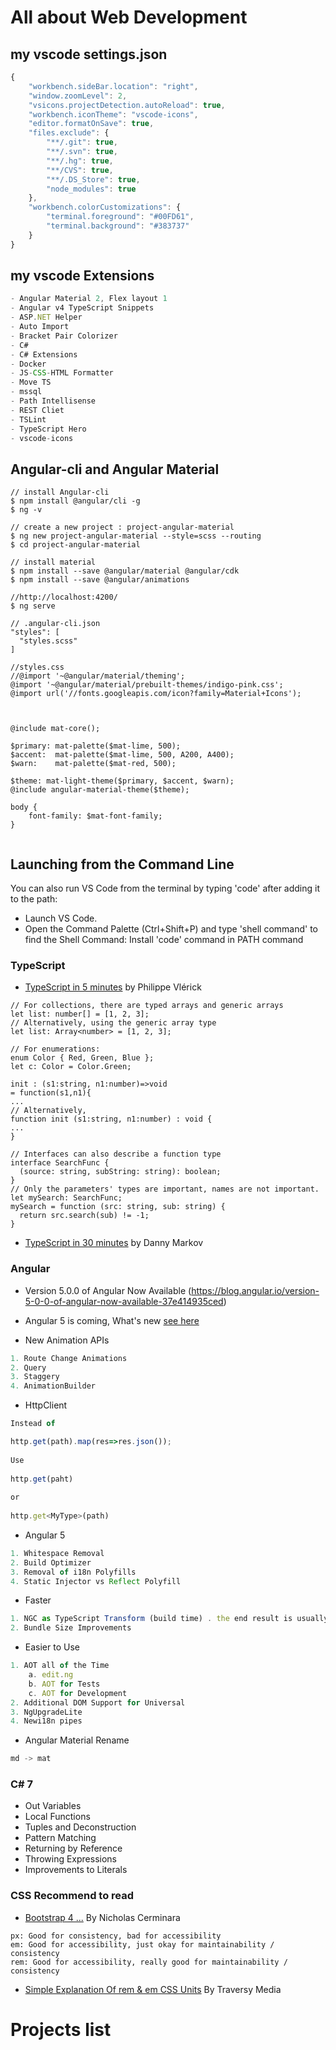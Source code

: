 # All about Web Development

## my vscode settings.json

```javascript
{
    "workbench.sideBar.location": "right",
    "window.zoomLevel": 2,
    "vsicons.projectDetection.autoReload": true,
    "workbench.iconTheme": "vscode-icons",
    "editor.formatOnSave": true,
    "files.exclude": {
        "**/.git": true,
        "**/.svn": true,
        "**/.hg": true,
        "**/CVS": true,
        "**/.DS_Store": true,
        "node_modules": true
    },
    "workbench.colorCustomizations": {
        "terminal.foreground": "#00FD61",
        "terminal.background": "#383737"
    }
}


```
## my vscode Extensions

```javascript
- Angular Material 2, Flex layout 1
- Angular v4 TypeScript Snippets
- ASP.NET Helper
- Auto Import
- Bracket Pair Colorizer
- C#
- C# Extensions
- Docker
- JS-CSS-HTML Formatter
- Move TS
- mssql
- Path Intellisense
- REST Cliet
- TSLint
- TypeScript Hero
- vscode-icons


```

## Angular-cli and Angular Material
```
// install Angular-cli
$ npm install @angular/cli -g
$ ng -v

// create a new project : project-angular-material
$ ng new project-angular-material --style=scss --routing
$ cd project-angular-material

// install material
$ npm install --save @angular/material @angular/cdk
$ npm install --save @angular/animations

//http://localhost:4200/
$ ng serve

// .angular-cli.json 
"styles": [
  "styles.scss"
]

//styles.css
//@import '~@angular/material/theming';
@import '~@angular/material/prebuilt-themes/indigo-pink.css';
@import url('//fonts.googleapis.com/icon?family=Material+Icons'); 



@include mat-core();

$primary: mat-palette($mat-lime, 500);
$accent:  mat-palette($mat-lime, 500, A200, A400);
$warn:    mat-palette($mat-red, 500);

$theme: mat-light-theme($primary, $accent, $warn);
@include angular-material-theme($theme);

body {
    font-family: $mat-font-family;
}


```
## Launching from the Command Line
You can also run VS Code from the terminal by typing 'code' after adding it to the path:

- Launch VS Code.
- Open the Command Palette (Ctrl+Shift+P) and type 'shell command' to find the Shell Command: Install 'code' command in PATH command

### TypeScript
- [TypeScript in 5 minutes](https://learnxinyminutes.com/docs/typescript/) by Philippe Vlérick
```
// For collections, there are typed arrays and generic arrays
let list: number[] = [1, 2, 3];
// Alternatively, using the generic array type
let list: Array<number> = [1, 2, 3];

```
```
// For enumerations:
enum Color { Red, Green, Blue };
let c: Color = Color.Green;
```

```
init : (s1:string, n1:number)=>void
= function(s1,n1){
...
// Alternatively,
function init (s1:string, n1:number) : void {
...
}
```

```
// Interfaces can also describe a function type
interface SearchFunc {
  (source: string, subString: string): boolean;
}
// Only the parameters' types are important, names are not important.
let mySearch: SearchFunc;
mySearch = function (src: string, sub: string) {
  return src.search(sub) != -1;
}

```
- [TypeScript in 30 minutes](https://tutorialzine.com/2016/07/learn-typescript-in-30-minutes) by Danny Markov

### Angular
- Version 5.0.0 of Angular Now Available (https://blog.angular.io/version-5-0-0-of-angular-now-available-37e414935ced)
- Angular 5 is coming, What's new [see here](https://www.youtube.com/watch?v=T83qYxlVOBw&feature=youtu.be&t=2411)

- New Animation APIs

```javascript
1. Route Change Animations
2. Query
3. Staggery
4. AnimationBuilder

```

- HttpClient
```javascript
Instead of

http.get(path).map(res=>res.json());
 
Use
 
http.get(paht)
 
or
 
http.get<MyType>(path)
```
- Angular 5
```javascript
1. Whitespace Removal
2. Build Optimizer
3. Removal of i18n Polyfills
4. Static Injector vs Reflect Polyfill
```

- Faster
```javascript
1. NGC as TypeScript Transform (build time) . the end result is usually 40% faster AOT builds
2. Bundle Size Improvements
```

- Easier to Use
```javascript
1. AOT all of the Time
    a. edit.ng
    b. AOT for Tests
    c. AOT for Development
2. Additional DOM Support for Universal
3. NgUpgradeLite
4. Newi18n pipes
```

- Angular Material Rename

```javascript
md -> mat
```

### C# 7

- Out Variables
- Local Functions
- Tuples and Deconstruction
- Pattern Matching
- Returning by Reference
- Throwing Expressions
- Improvements to Literals

### CSS Recommend to read 
 
- [Bootstrap 4 ...](https://scotch.io/tutorials/a-look-at-bootstrap-4s-new-reset-rebootcss?utm_source=SitePoint&utm_medium=email&utm_campaign=Versioning) By Nicholas Cerminara 
```
px: Good for consistency, bad for accessibility
em: Good for accessibility, just okay for maintainability / consistency
rem: Good for accessibility, really good for maintainability / consistency

```
- [Simple Explanation Of rem & em CSS Units](https://www.youtube.com/watch?v=H4UtKu11yXg&list=PLillGF-RfqbZTASqIqdvm1R5mLrQq79CU&index=26) By Traversy Media


# Projects list
